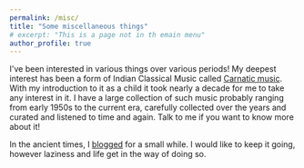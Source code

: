 ```yaml
---
permalink: /misc/
title: "Some miscellaneous things"
# excerpt: "This is a page not in th emain menu"
author_profile: true
---
```


I've been interested in various things over various periods! My deepest interest has been a form of Indian Classical Music called [Carnatic music](https://en.wikipedia.org/wiki/Carnatic_music). With my introduction to it as a child it took nearly a decade for me to take any interest in it. I have a large collection of such music probably ranging from early 1950s to the current era, carefully collected over the years and curated and listened to time and again. Talk to me if you want to know more about it!

In the ancient times, I [blogged](https://monarchsmind.blogspot.com/) for a small while. I would like to keep it going,
however laziness and life get in the way of doing so.
